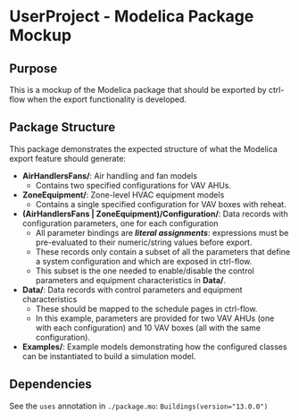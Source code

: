 # UserProject - Modelica Package Mockup

## Purpose

This is a mockup of the Modelica package that should be exported by ctrl-flow when the export functionality is developed.

## Package Structure

This package demonstrates the expected structure of what the Modelica export feature should generate:

- **AirHandlersFans/**: Air handling and fan models
  - Contains two specified configurations for VAV AHUs.
- **ZoneEquipment/**: Zone-level HVAC equipment models
  - Contains a single specified configuration for VAV boxes with reheat.
- **(AirHandlersFans | ZoneEquipment)/Configuration/**: Data records with configuration parameters, one for each configuration
  - All parameter bindings are ***literal assignments***: expressions must be pre-evaluated to their numeric/string values before export.
  - These records only contain a subset of all the parameters that define a system configuration and which are exposed in ctrl-flow.
  - This subset is the one needed to enable/disable the control parameters and equipment characteristics in **Data/**.
- **Data/**: Data records with control parameters and equipment characteristics
  - These should be mapped to the schedule pages in ctrl-flow.
  - In this example, parameters are provided for two VAV AHUs (one with each configuration) and 10 VAV boxes (all with the same configuration).
- **Examples/**: Example models demonstrating how the configured classes can be instantiated to build a simulation model.

## Dependencies

See the `uses` annotation in `./package.mo`: `Buildings(version="13.0.0")`
